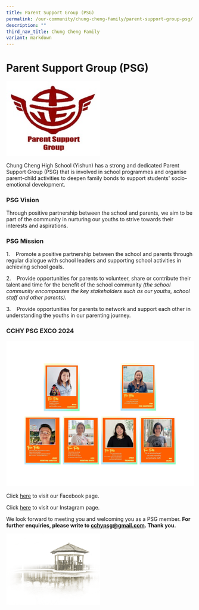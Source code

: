 ```yaml
---
title: Parent Support Group (PSG)
permalink: /our-community/chung-cheng-family/parent-support-group-psg/
description: ""
third_nav_title: Chung Cheng Family
variant: markdown
---
```

# **Parent Support Group (PSG)**
<img src="/images/Parent%20Support%20Group%20logo.jpg" style="width:50%">


Chung Cheng High School (Yishun) has a strong and dedicated Parent Support Group (PSG) that is involved in school programmes and organise parent-child activities to deepen family bonds to support students' socio-emotional development.

### PSG Vision

Through positive partnership between the school and parents, we aim to be part of the community in nurturing our youths to strive towards their interests and aspirations.

### PSG Mission

1.&nbsp;&nbsp; &nbsp;Promote a positive partnership between the school and parents through regular dialogue with school leaders and supporting school activities in achieving school goals.

2.&nbsp;&nbsp; &nbsp;Provide opportunities for parents to volunteer, share or contribute their talent and time for the benefit of the school community&nbsp;_(the school community encompasses the key stakeholders such as our youths, school staff and other parents)._  

3.&nbsp;&nbsp; &nbsp;Provide opportunities for parents to network and support each other in understanding the youths in our parenting journey.

### CCHY PSG EXCO 2024
![](/images/Our%20Community/Chung%20Cheng%20Family/CCHY_PSG_EXCO_2024.jpg)

Click [here](https://www.facebook.com/profile.php?id=100093399604423&amp;mibextid=ZbWKwL) to visit our Facebook page.

Click [here](https://www.instagram.com/cchypsg?igsh=bjRqcnZ3d3ZseThn) to visit our Instagram page.

We look forward to meeting you and welcoming you as a PSG member.  **For further enquiries, please write to cchypsg@gmail.com.  Thank you.**

<img src="/images/pavilion.png" style="width:50%">